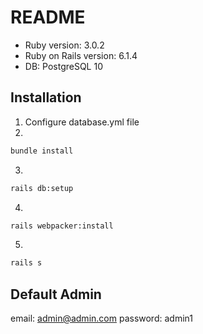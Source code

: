 # README

* Ruby version: 3.0.2
* Ruby on Rails version: 6.1.4
* DB: PostgreSQL 10

## Installation
1. Configure database.yml file
2.
```bash
bundle install
```
3.
```bash
rails db:setup
```
4.
```bash
rails webpacker:install
```
5.
```bash
rails s
```
## Default Admin
email: admin@admin.com
password: admin1
